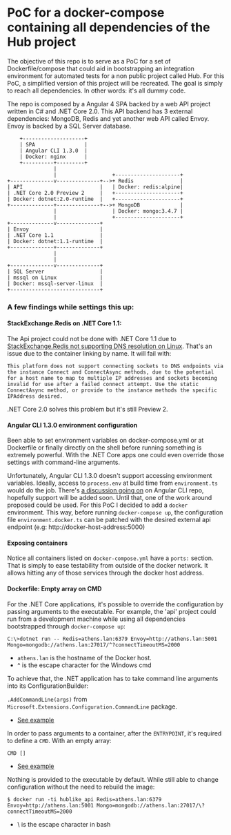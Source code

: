 # PoC for a docker-compose containing all dependencies of the Hub project

The objective of this repo is to serve as a PoC for a set of Dockerfile/compose that could aid 
in bootstrapping an integration environment for automated tests for a non public project called Hub.
For this PoC, a simplified version of this project will be recreated. The goal is simply to reach 
all dependencies. In other words: it's all dummy code.

The repo is composed by a Angular 4 SPA backed by a web API project written 
in C# and .NET Core 2.0. This API backend has 3 external dependencies: MongoDB, Redis and yet 
another web API called Envoy. Envoy is backed by a SQL Server database.

        +--------------------+
        | SPA                |
        | Angular CLI 1.3.0  |
        | Docker: nginx      |
        +----------+---------+
                   |
                   |                  +---------------------+
    +--------------v--------------+-->+ Redis               |
    | API                         |   | Docker: redis:alpine|
    | .NET Core 2.0 Preview 2     |   +---------------------+
    | Docker: dotnet:2.0-runtime  |   +---------------------+
    +--------------+--------------+-->+ MongoDB             |
                   |                  | Docker: mongo:3.4.7 |
                   |                  +---------------------+
    +--------------v--------------+
    | Envoy                       |
    | .NET Core 1.1               |
    | Docker: dotnet:1.1-runtime  |
    +--------------+--------------+
                   |
                   |
    +--------------v--------------+
    | SQL Server                  |
    | mssql on Linux              |
    | Docker: mssql-server-linux  |
    +-----------------------------+

### A few findings while settings this up:

#### StackExchange.Redis on .NET Core 1.1:
The Api project could not be done with .NET Core 1.1 due to [StackExchange.Redis not supporting DNS 
resolution on Linux](https://github.com/StackExchange/StackExchange.Redis/issues/463).
That's an issue due to the container linking by name. It will fail with:

`This platform does not support connecting sockets to DNS endpoints via the instance Connect and ConnectAsync methods, due to the potential for a host name to map to multiple IP addresses and sockets becoming invalid for use after a failed connect attempt. Use the static ConnectAsync method, or provide to the instance methods the specific IPAddress desired.`

.NET Core 2.0 solves this problem but it's still Preview 2. 

#### Angular CLI 1.3.0 environment configuration
Been able to set environment variables on docker-compose.yml or at Dockerfile or finally directly on 
the shell before running something is extremely powerful. With the .NET Core apps one could even override 
those settings with command-line arguments. 

Unfortunately, Angular CLI 1.3.0 doesn't support accessing environment variables.
Ideally, access to `process.env` at build time from `environment.ts` would do the job.
There's [a discussion going on](https://github.com/angular/angular-cli/issues/4318) on Angular CLI repo, hopefully support will
be added soon.
Until that, one of the work around proposed could be used. For this PoC I decided to add a `docker` environment.
This way, before running `docker-compose up`, the configuration file `environment.docker.ts` can be patched 
with the desired external api endpoint (e.g: http://docker-host-address:5000)

#### Exposing containers
Notice all containers listed on `docker-compose.yml` have a `ports:` section. That is simply to ease
testability from outside of the docker network. It allows hitting any of those services through the 
docker host address.


#### Dockerfile: Empty array on CMD
For the .NET Core applications, it's possible to override the configuration by passing arguments to the 
executable. For example, the 'api' project could run from a development machine while using all 
dependencies bootstrapped through `docker-compose up`:

`C:\>dotnet run -- Redis=athens.lan:6379 Envoy=http://athens.lan:5001 Mongo=mongodb://athens.lan:27017/^?connectTimeoutMS=2000`

- `athens.lan` is the hostname of the Docker host.
- ^ is the escape character for the Windows cmd

To achieve that, the .NET application has to take command line arguments into its ConfigurationBuilder:

`.AddCommandLine(args)` from `Microsoft.Extensions.Configuration.CommandLine` package.
- [See example](https://github.com/bruno-garcia/hub-like-docker-compose/blob/master/api/Program.cs)

In order to pass arguments to a container, after the `ENTRYPOINT`, it's required to define a `CMD`.
With an empty array:

`CMD []`
- [See example](https://github.com/bruno-garcia/hub-like-docker-compose/blob/master/api/Dockerfile)

Nothing is provided to the executable by default. While still able to change configuration without
the need to rebuild the image:

`$ docker run -ti hublike_api Redis=athens.lan:6379 Envoy=http://athens.lan:5001 Mongo=mongodb://athens.lan:27017/\?connectTimeoutMS=2000`
- \ is the escape character in bash

  
